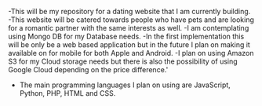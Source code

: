 -This will be my repository for a dating website that I am currently building.
-This website will be catered towards people who have pets and are looking for a romantic partner with the same interests as well.
-I am contemplating using Mongo DB for my Database needs.
-In the first implementation this will be only be a web based application but in the future I plan on making it available on for mobile for both Apple and Android.
-I plan on using Amazon S3 for my Cloud storage needs but there is also the possibility of using Google Cloud depending on the price difference.'
- The main programming languages I plan on using are JavaScript, Python, PHP, HTML and CSS.
